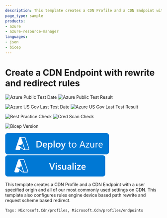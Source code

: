 ```yaml
---
description: This template creates a CDN Profile and a CDN Endpoint with a user specified origin and all of our most commonly used settings on CDN. This template also configures rules engine device based path rewrite and request scheme based redirect.
page_type: sample
products:
- azure
- azure-resource-manager
languages:
- json
- bicep
---
```

# Create a CDN Endpoint with rewrite and redirect rules

![Azure Public Test Date](https://azurequickstartsservice.blob.core.windows.net/badges/quickstarts/microsoft.cdn/cdn-with-ruleseengine-rewriteandredirect/PublicLastTestDate.svg)
![Azure Public Test Result](https://azurequickstartsservice.blob.core.windows.net/badges/quickstarts/microsoft.cdn/cdn-with-ruleseengine-rewriteandredirect/PublicDeployment.svg)

![Azure US Gov Last Test Date](https://azurequickstartsservice.blob.core.windows.net/badges/quickstarts/microsoft.cdn/cdn-with-ruleseengine-rewriteandredirect/FairfaxLastTestDate.svg)
![Azure US Gov Last Test Result](https://azurequickstartsservice.blob.core.windows.net/badges/quickstarts/microsoft.cdn/cdn-with-ruleseengine-rewriteandredirect/FairfaxDeployment.svg)

![Best Practice Check](https://azurequickstartsservice.blob.core.windows.net/badges/quickstarts/microsoft.cdn/cdn-with-ruleseengine-rewriteandredirect/BestPracticeResult.svg)
![Cred Scan Check](https://azurequickstartsservice.blob.core.windows.net/badges/quickstarts/microsoft.cdn/cdn-with-ruleseengine-rewriteandredirect/CredScanResult.svg)

![Bicep Version](https://azurequickstartsservice.blob.core.windows.net/badges/quickstarts/microsoft.cdn/cdn-with-ruleseengine-rewriteandredirect/BicepVersion.svg)

[![Deploy To Azure](https://raw.githubusercontent.com/Azure/azure-quickstart-templates/master/1-CONTRIBUTION-GUIDE/images/deploytoazure.svg?sanitize=true)](https://portal.azure.com/#create/Microsoft.Template/uri/https%3A%2F%2Fraw.githubusercontent.com%2FAzure%2Fazure-quickstart-templates%2Fmaster%2Fquickstarts%2Fmicrosoft.cdn%2Fcdn-with-ruleseengine-rewriteandredirect%2Fazuredeploy.json)  [![Visualize](https://raw.githubusercontent.com/Azure/azure-quickstart-templates/master/1-CONTRIBUTION-GUIDE/images/visualizebutton.svg?sanitize=true)](http://armviz.io/#/?load=https%3A%2F%2Fraw.githubusercontent.com%2FAzure%2Fazure-quickstart-templates%2Fmaster%2Fquickstarts%2Fmicrosoft.cdn%2Fcdn-with-ruleseengine-rewriteandredirect%2Fazuredeploy.json)

This template creates a CDN Profile and a CDN Endpoint with a user specified origin and all of our most commonly used settings on CDN. This template also configures rules engine device based path rewrite and request scheme based redirect.

`Tags: Microsoft.Cdn/profiles, Microsoft.Cdn/profiles/endpoints`
